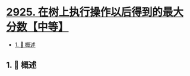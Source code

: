 # [2925. 在树上执行操作以后得到的最大分数【中等】](https://github.com/Tdahuyou/TNotes.leetcode/tree/main/notes/2925.%20%E5%9C%A8%E6%A0%91%E4%B8%8A%E6%89%A7%E8%A1%8C%E6%93%8D%E4%BD%9C%E4%BB%A5%E5%90%8E%E5%BE%97%E5%88%B0%E7%9A%84%E6%9C%80%E5%A4%A7%E5%88%86%E6%95%B0%E3%80%90%E4%B8%AD%E7%AD%89%E3%80%91)

<!-- region:toc -->

- [1. 📝 概述](#1--概述)

<!-- endregion:toc -->

## 1. 📝 概述
